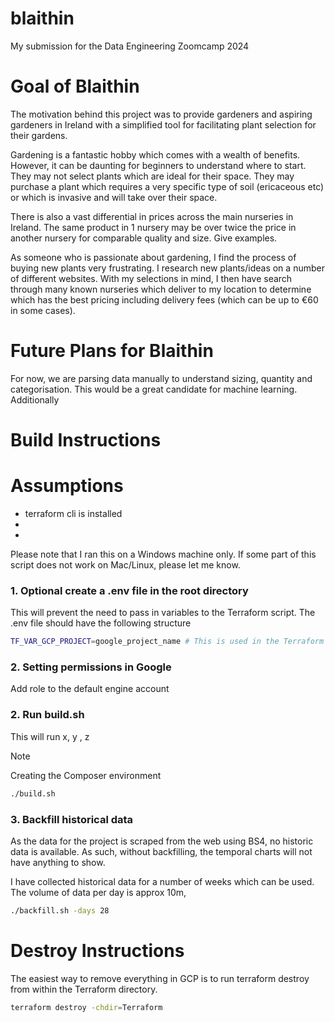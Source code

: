 # blaithin
My submission for the Data Engineering Zoomcamp 2024


# Goal of Blaithin
The motivation behind this project was to provide gardeners and aspiring gardeners in Ireland with a simplified tool for facilitating plant selection for their gardens. 

Gardening is a fantastic hobby which comes with a wealth of benefits. However, it can be daunting for beginners to understand where to start. They may not select plants which are ideal for their space. They may purchase a plant which requires a very specific type of soil (ericaceous etc) or which is invasive and will take over their space. 

There is also a vast differential in prices across the main nurseries in Ireland. The same product in 1 nursery may be over twice the price in another nursery for comparable quality and size. Give examples. 

As someone who is passionate about gardening, I find the process of buying new plants very frustrating. I research new plants/ideas on a number of different websites. With my selections in mind, I then have search through many known nurseries which deliver to my location to determine which has the best pricing including delivery fees (which can be up to €60 in some cases).

# Future Plans for Blaithin
For now, we are parsing data manually to understand sizing, quantity and categorisation. This would be a great candidate for machine learning. 
Additionally

# Build Instructions

# Assumptions
* terraform cli is installed
* 
* 
Please note that I ran this on a Windows machine only. If some part of this script does not work on Mac/Linux, please let me know.

### 1. Optional create a .env file in the root directory
This will prevent the need to pass in variables to the Terraform script.
The .env file should have the following structure
```bash
TF_VAR_GCP_PROJECT=google_project_name # This is used in the Terraform scripts to create new assets in GCP
```

### 2. Setting permissions in Google 
Add role to the default engine account

### 2. Run build.sh
This will run x, y , z
> [!NOTE]  
> Creating the Composer environment 
```bash
./build.sh
```

### 3. Backfill historical data
As the data for the project is scraped from the web using BS4, no historic data is available. As such, without backfilling, the temporal charts will not have anything to show. 

I have collected historical data for a number of weeks which can be used.
The volume of data per day is approx 10m, 
```bash
./backfill.sh -days 28
```









# Destroy Instructions
The easiest way to remove everything in GCP is to run terraform destroy from within the Terraform directory.
```bash
terraform destroy -chdir=Terraform
```